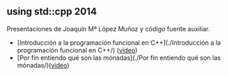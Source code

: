 using std::cpp 2014
-------------------

Presentaciones de Joaquín Mª López Muñoz y código fuente auxiliar.
* [Introducción a la programación funcional en C++](./Introducción a la programación funcional en C++/) ([vídeo](https://www.youtube.com/watch?v=HX_yAySppGU))
* [Por fin entiendo qué son las mónadas](./Por fin entiendo qué son las mónadas/)([vídeo](https://www.youtube.com/watch?v=SUR04ghlE2s))

